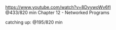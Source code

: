 https://www.youtube.com/watch?v=8DvywoWv6fI  
@433/820 min 
Chapter 12 - Networked Programs

catching up: @195/820 min